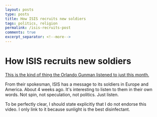 ```yaml
---
layout: posts
type: posts
title: How ISIS recruits new soldiers
tags: politics, religion
permalink: /isis-recruits-post
comments: true
excerpt_separator: <!--more-->
---
```


# How ISIS recruits new soldiers

[This is the kind of thing the Orlando Gunman listened to just this month.](https://www.youtube.com/watch?v=BOtIX_4D-sg)

From their spokesman, ISIS has a message to its soldiers in Europe and America. About 4 weeks ago. It's interesting to listen to them in their own words. Not spin, not speculation, not politics. Just listen.

To be perfectly clear, I should state explicitly that I do not endorse this video. I only link to it because sunlight is the best disinfectant.

<!--more-->

